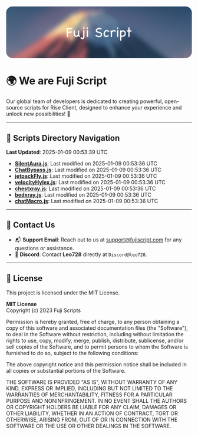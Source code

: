 ![Banner](.github/b.webp)

# 🌍 **We are Fuji Script**

Our global team of developers is dedicated to creating powerful, open-source scripts for Rise Client, designed to enhance your experience and unlock new possibilities! 🌟

---
<!-- SCRIPTS_NAVIGATION_START -->
## 📂 **Scripts Directory Navigation**

**Last Updated**: 2025-01-09 00:53:39 UTC

- **[SilentAura.js](scripts/SilentAura.js)**: Last modified on 2025-01-09 00:53:36 UTC
- **[ChatBypass.js](scripts/ChatBypass.js)**: Last modified on 2025-01-09 00:53:36 UTC
- **[jetpackFly.js](scripts/jetpackFly.js)**: Last modified on 2025-01-09 00:53:36 UTC
- **[velocityHylex.js](scripts/velocityHylex.js)**: Last modified on 2025-01-09 00:53:36 UTC
- **[chestxray.js](scripts/chestxray.js)**: Last modified on 2025-01-09 00:53:36 UTC
- **[bedxray.js](scripts/bedxray.js)**: Last modified on 2025-01-09 00:53:36 UTC
- **[chatMacro.js](scripts/chatMacro.js)**: Last modified on 2025-01-09 00:53:36 UTC

<!-- SCRIPTS_NAVIGATION_END -->

---

## 💬 **Contact Us**  
- 📬 **Support Email**: Reach out to us at [support@fujiscript.com](mailto:support@fujiscript.com) for any questions or assistance.  
- 💬 **Discord**: Contact **Leo728** directly at `Discord@leo728`.

---

## 📜 **License**

This project is licensed under the MIT License.  

**MIT License**  
Copyright (c) 2023 Fuji Scripts  

Permission is hereby granted, free of charge, to any person obtaining a copy of this software and associated documentation files (the "Software"), to deal in the Software without restriction, including without limitation the rights to use, copy, modify, merge, publish, distribute, sublicense, and/or sell copies of the Software, and to permit persons to whom the Software is furnished to do so, subject to the following conditions:  

The above copyright notice and this permission notice shall be included in all copies or substantial portions of the Software.  

THE SOFTWARE IS PROVIDED "AS IS", WITHOUT WARRANTY OF ANY KIND, EXPRESS OR IMPLIED, INCLUDING BUT NOT LIMITED TO THE WARRANTIES OF MERCHANTABILITY, FITNESS FOR A PARTICULAR PURPOSE AND NONINFRINGEMENT. IN NO EVENT SHALL THE AUTHORS OR COPYRIGHT HOLDERS BE LIABLE FOR ANY CLAIM, DAMAGES OR OTHER LIABILITY, WHETHER IN AN ACTION OF CONTRACT, TORT OR OTHERWISE, ARISING FROM, OUT OF OR IN CONNECTION WITH THE SOFTWARE OR THE USE OR OTHER DEALINGS IN THE SOFTWARE.  
